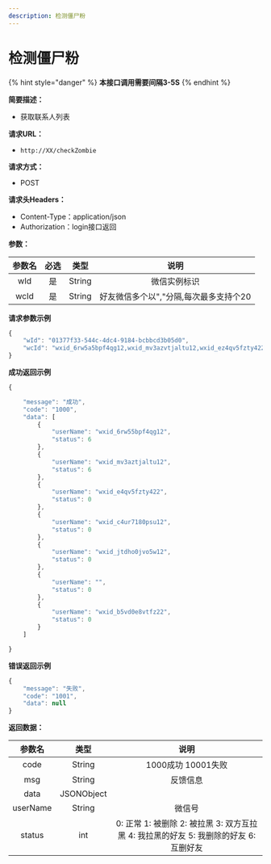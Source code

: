 ```yaml
---
description: 检测僵尸粉
---
```


# 检测僵尸粉

{% hint style="danger" %}
**本接口调用需要间隔3-5S**
{% endhint %}

**简要描述：**

* 获取联系人列表

**请求URL：**

* `http://XX/checkZombie`

**请求方式：**

* POST 

**请求头Headers：**

* Content-Type：application/json
* Authorization：login接口返回

**参数：**

| 参数名 | 必选 | 类型 | 说明 |
| :---: | :---: | :---: | :---: |
| wId | 是 | String | 微信实例标识 |
| wcId | 是 | String | 好友微信多个以","分隔,每次最多支持个20 |

**请求参数示例**

```javascript
{
    "wId": "01377f33-544c-4dc4-9184-bcbbcd3b05d0",
    "wcId": "wxid_6rw5a5bpf4qg12,wxid_mv3azvtjaltu12,wxid_ez4qv5fzty422,wxid_c40ur7180psu12,wxid_jtwdho0jvo5w12,xid_1rfsa01c46m222,wxid_gb5vd0e8vtfz22"
}
```

**成功返回示例**

```javascript
{

    "message": "成功",
    "code": "1000",
    "data": [
        {
            "userName": "wxid_6rw55bpf4qg12",
            "status": 6
        },
        {
            "userName": "wxid_mv3aztjaltu12",
            "status": 6
        },
        {
            "userName": "wxid_e4qv5fzty422",
            "status": 0
        },
        {
            "userName": "wxid_c4ur7180psu12",
            "status": 0
        },
        {
            "userName": "wxid_jtdho0jvo5w12",
            "status": 0
        },
        {
            "userName": "",
            "status": 0
        },
        {
            "userName": "wxid_b5vd0e8vtfz22",
            "status": 0
        }
    ]

}
```

**错误返回示例**

```javascript
{
    "message": "失败",
    "code": "1001",
    "data": null
}
```

**返回数据：**

| 参数名 | 类型 | 说明 |
| :---: | :---: | :---: |
| code | String | 1000成功  10001失败 |
| msg | String | 反馈信息 |
| data | JSONObject |  |
| userName | String | 微信号 |
| status | int | 0: 正常   1: 被删除   2: 被拉黑   3: 双方互拉黑   4: 我拉黑的好友   5: 我删除的好友   6: 互删好友 |

